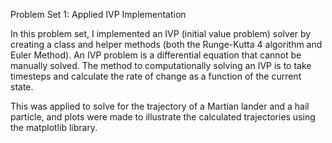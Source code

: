 Problem Set 1: Applied IVP Implementation

In this problem set, I implemented an IVP (initial value problem) solver by creating a class and helper methods (both the Runge-Kutta 4 algorithm and 
Euler Method). An IVP problem is a differential equation that cannot be manually solved. The method to computationally solving an IVP is to take timesteps and calculate the rate of change as a function of the current state. 

This was applied to solve for the trajectory of a Martian lander and a hail particle, and plots were made to illustrate the calculated trajectories using
the matplotlib library. 

